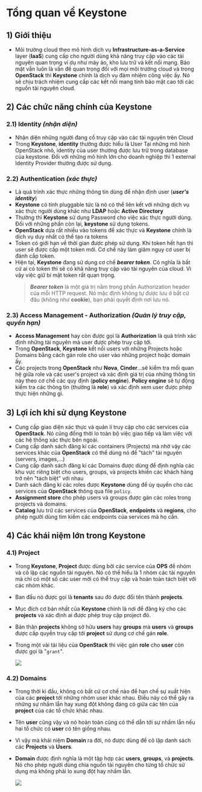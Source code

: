 # Tổng quan về Keystone
## **1) Giới thiệu**
- Môi trường cloud theo mô hình dịch vụ **Infrastructure-as-a-Service** layer (**IaaS**) cung cấp cho người dùng khả năng truy cập vào các tài nguyên quan trọng ví dụ như máy ảo, kho lưu trữ và kết nối mạng. Bảo mật vẫn luôn là vấn đề quan trọng đối với mọi môi trường cloud và trong **OpenStack** thì **Keystone** chính là dịch vụ đảm nhiệm công việc ấy. Nó sẽ chịu trách nhiệm cung cấp các kết nối mang tính bảo mật cao tới các nguồn tài nguyên cloud.
## **2) Các chức năng chính của Keystone**
### **2.1) Identity *(nhận diện)***
- Nhận diện những người đang cố truy cập vào các tài nguyên trên Cloud
- Trong **Keystone**, **identity** thường được hiểu là User
Tại những mô hình OpenStack nhỏ, identity của user thường được lưu trữ trong database của keystone. Đối với những mô hình lớn cho doanh nghiệp thì 1 external Identity Provider thường được sử dụng.
### **2.2) Authentication *(xác thực)***
- Là quá trình xác thực những thông tin dùng để nhận định user (***user's identity***)
- **Keystone** có tính pluggable tức là nó có thể liên kết với những dịch vụ xác thực người dùng khác như **LDAP** hoặc **Active Directory**
- Thường thì **Keystone** sử dụng Password cho việc xác thực người dùng. Đối với những phần còn lại, **keystone** sử dụng tokens.
- **OpenStack** dựa rất nhiều vào tokens để xác thực và **Keystone** chính là dịch vụ duy nhất có thể tạo ra tokens
- Token có giới hạn về thời gian được phép sử dụng. Khi token hết hạn thì user sẽ được cấp một token mới. Cơ chế này làm giảm nguy cơ user bị đánh cắp token.
- Hiện tại, **Keystone** đang sử dụng cơ chế ***bearer token***. Có nghĩa là bất cứ ai có token thì sẽ có khả năng truy cập vào tài nguyên của cloud. Vì vậy việc giữ bí mật token rất quan trọng.
    > ***Bearer token*** là một giá trị nằm trong phần Authorization header của mỗi HTTP request. Nó mặc định không tự được lưu ở bất cứ đâu (không như **cookie**), bạn phải quyết định nơi lưu nó.
### **2.3) Access Management - Authorization *(Quản lý truy cập, quyền hạn)***
- **Access Management** hay còn được gọi là **Authorization** là quá trình xác định những tài nguyên mà user được phép truy cập tới.
- Trong **OpenStack**, **Keystone** kết nối users với những Projects hoặc Domains bằng cách gán role cho user vào những project hoặc domain ấy.
- Các projects trong **OpenStack** như **Nova**, **Cinder**...sẽ kiểm tra mối quan hệ giữa role và các user's project và xác định giá trị của những thông tin này theo cơ chế các quy định (**policy engine**). **Policy engine** sẽ tự động kiểm tra các thông tin (thường là **role**) và xác định xem user được phép thực hiện những gì.
## **3) Lợi ích khi sử dụng Keystone**
- Cung cấp giao diện xác thực và quản lí truy cập cho các services của **OpenStack**. Nó cũng đồng thời lo toàn bộ việc giao tiếp và làm việc với các hệ thống xác thực bên ngoài.
- Cung cấp danh sách đăng kí các containers (Projects) mà nhờ vậy các services khác của **OpenStack** có thể dùng nó để "tách" tài nguyên (servers, images,...)
- Cung cấp danh sách đăng kí các Domains được dùng để định nghĩa các khu vực riêng biệt cho users, groups, và projects khiến các khách hàng trở nên "tách biệt" với nhau
- Danh sách đăng kí các roles được **Keystone** dùng để ủy quyền cho các services của **OpenStack** thông qua file `policy`.
- **Assignment store** cho phép users và groups được gán các roles trong projects và domains.
- **Catalog** lưu trữ các services của **OpenStack**, **endpoints** và **regions**, cho phép người dùng tìm kiếm các endpoints của services mà họ cần.
## **4) Các khái niệm lớn trong Keystone**
### **4.1) Project**
- Trong **Keystone**, **Project** được dùng bởi các service của **OPS** để nhóm và cô lập các nguồn tài nguyên. Nó có thể hiểu là 1 nhóm các tài nguyên mà chỉ có một số các user mới có thể truy cập và hoàn toàn tách biệt với các nhóm khác.
- Ban đầu nó được gọi là **tenants** sau đó được đổi tên thành **projects**.
- Mục đích cơ bản nhất của **Keystone** chính là nơi để đăng ký cho các **projects** và xác định ai được phép truy cập project đó.
- Bản thân **projects** không sở hữu **users** hay **groups** mà **users** và **groups** được cấp quyền truy cập tới **project** sử dụng cơ chế gán **role**.
- Trong một vài tài liệu của **OpenStack** thì việc gán **role** cho **user** còn được gọi là "`grant`".

    <img src=https://i.imgur.com/wufMuvX.png>

### **4.2) Domains**
- Trong thời kì đầu, không có bất cứ cơ chế nào để hạn chế sự xuất hiện của các **project** tới những nhóm user khác nhau. Điều này có thể gây ra những sự nhầm lẫn hay xung đột không đáng có giữa các tên của **project** của các tổ chức khác nhau.
- Tên **user** cũng vậy và nó hoàn toàn cũng có thể dẫn tới sự nhầm lẫn nếu hai tổ chức có **user** có tên giống nhau.
- Vì vậy mà khái niệm **Domain** ra đời, nó được dùng để cô lập danh sách các **Projects** và **Users**.
- **Domain** được định nghĩa là một tập hợp các **users**, **groups**, và **projects**. Nó cho phép người dùng chia nguồn tài nguyên cho từng tổ chức sử dụng mà không phải lo xung đột hay nhầm lẫn.

    <img src=https://i.imgur.com/nAhlHpT.png>
